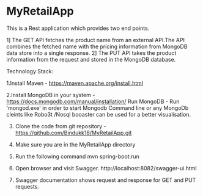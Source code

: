 # MyRetailApp
This is a Rest application which provides two end points.

1] The GET API  fetches  the product name from an external API.The API combines the fetched name with the pricing information from MongoDB  data store  into a single response.
2] The PUT API  takes the product information from the request and stored in the MongoDB database.


Technology Stack:

 1.Install Maven  - https://maven.apache.org/install.html

 2.Install MongoDB in your system - https://docs.mongodb.com/manual/installation/
   Run MongoDB - Run 'mongod.exe' in order to start Mongodb
   Command line or any MongoDb cleints like Robo3t /Nosql booaster can be used for a better visualisation.
   
   
   
 3. Clone the code from git repository - https://github.com/Bindukk18/MyRetailApp.git


 4. Make sure you are in the MyRetailApp directory


 5. Run the following command mvn spring-boot:run


 6. Open browser and visit Swagger. http://localhost:8082/swagger-ui.html


 7. Swagger documentation shows   request and response for GET and PUT requests.


